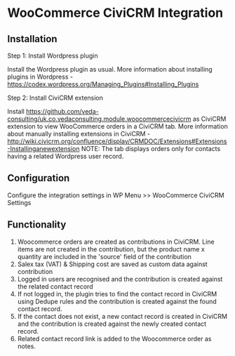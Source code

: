 # WooCommerce CiviCRM Integration

## Installation

Step 1: Install Wordpress plugin

Install the Wordpress plugin as usual. More information about installing plugins in Wordpress - https://codex.wordpress.org/Managing_Plugins#Installing_Plugins

Step 2: Install CiviCRM extension

Install https://github.com/veda-consulting/uk.co.vedaconsulting.module.woocommercecivicrm as CiviCRM extension to view WooCommerce orders in a CiviCRM tab. More information about manually installing extensions in CiviCRM - http://wiki.civicrm.org/confluence/display/CRMDOC/Extensions#Extensions-Installinganewextension
NOTE: The tab displays orders only for contacts having a related Wordpress user record.

## Configuration

Configure the integration settings in WP Menu >> WooCommerce CiviCRM Settings

## Functionality

1. Woocommerce orders are created as contributions in CiviCRM. Line items are not created in the contribution, but the product name x quantity are included in the 'source' field of the contribution
2. Salex tax (VAT) & Shipping cost are saved as custom data against contribution
3. Logged in users are recognised and the contribution is created against the related contact record
4. If not logged in, the plugin tries to find the contact record in CiviCRM using Dedupe rules and the contribution is created against the found contact record.
5. If the contact does not exist, a new contact record is created in CiviCRM and the contribution is created against the newly created contact record.
6. Related contact record link is added to the Woocommerce order as notes.
